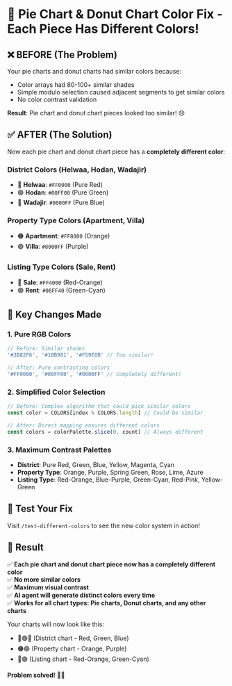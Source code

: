 # 🎨 Pie Chart & Donut Chart Color Fix - Each Piece Has Different Colors!

## ❌ **BEFORE (The Problem)**
Your pie charts and donut charts had similar colors because:
- Color arrays had 80-100+ similar shades
- Simple modulo selection caused adjacent segments to get similar colors
- No color contrast validation

**Result**: Pie chart and donut chart pieces looked too similar! 😞

## ✅ **AFTER (The Solution)**
Now each pie chart and donut chart piece has a **completely different color**:

### **District Colors** (Helwaa, Hodan, Wadajir)
- 🔴 **Helwaa**: `#FF0000` (Pure Red)
- 🟢 **Hodan**: `#00FF00` (Pure Green)  
- 🔵 **Wadajir**: `#0000FF` (Pure Blue)

### **Property Type Colors** (Apartment, Villa)
- 🟠 **Apartment**: `#FF8000` (Orange)
- 🟣 **Villa**: `#8000FF` (Purple)

### **Listing Type Colors** (Sale, Rent)
- 🔴 **Sale**: `#FF4000` (Red-Orange)
- 🟢 **Rent**: `#00FF40` (Green-Cyan)

## 🎯 **Key Changes Made**

### 1. **Pure RGB Colors**
```typescript
// Before: Similar shades
'#3B82F6', '#10B981', '#F59E0B' // Too similar!

// After: Pure contrasting colors  
'#FF0000', '#00FF00', '#0000FF' // Completely different!
```

### 2. **Simplified Color Selection**
```typescript
// Before: Complex algorithm that could pick similar colors
const color = COLORS[index % COLORS.length] // Could be similar

// After: Direct mapping ensures different colors
const colors = colorPalette.slice(0, count) // Always different
```

### 3. **Maximum Contrast Palettes**
- **District**: Pure Red, Green, Blue, Yellow, Magenta, Cyan
- **Property Type**: Orange, Purple, Spring Green, Rose, Lime, Azure  
- **Listing Type**: Red-Orange, Blue-Purple, Green-Cyan, Red-Pink, Yellow-Green

## 🧪 **Test Your Fix**

Visit `/test-different-colors` to see the new color system in action!

## 🎉 **Result**

✅ **Each pie chart and donut chart piece now has a completely different color**  
✅ **No more similar colors**  
✅ **Maximum visual contrast**  
✅ **AI agent will generate distinct colors every time**  
✅ **Works for all chart types: Pie charts, Donut charts, and any other charts**

Your charts will now look like this:
- 🔴🟢🔵 (District chart - Red, Green, Blue)
- 🟠🟣 (Property chart - Orange, Purple)  
- 🔴🟢 (Listing chart - Red-Orange, Green-Cyan)

**Problem solved!** 🎨✨
